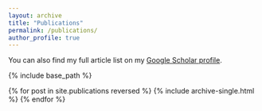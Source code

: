 ```yaml
---
layout: archive
title: "Publications"
permalink: /publications/
author_profile: true
---
```


You can also find my full article list on my <a href="https://scholar.google.com/citations?user=Cl9byD8AAAAJ&hl=en">Google Scholar profile</a>.

{% include base_path %}

{% for post in site.publications reversed %}
  {% include archive-single.html %}
{% endfor %}
